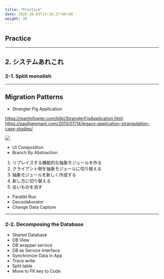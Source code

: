 ```yaml
---
title: "Practice"
date: 2020-10-03T14:36:27+09:00
weight: 30
---
```


## Practice


---
## 2. システムあれこれ 

### 2-1. Spliit monolish



---
## Migration Patterns

- Strangler Fig Application

https://martinfowler.com/bliki/StranglerFigApplication.html
https://paulhammant.com/2013/07/14/legacy-application-strangulation-case-studies/

![](https://paulhammant.com/images/strangulation.jpg)

- UI Composition
- Branch By Abstraction

1. リプレイスする機能的な抽象モジュールを作る
2. クライアント側を抽象モジュールに切り替える
3. 抽象モジュールを新しく作成する
4. 新し方に切り替える
5. 古いものを消す

- Parallel Run
- Decoolaborator
- Change Data Capture

---
### 2-2. Decomposing the Database

- Shared Database
- DB View
- DB wrapper service
- DB as Service Interface
- Synchronize Data in App
- Trace write
- Split table
- Move to FK key to Code

